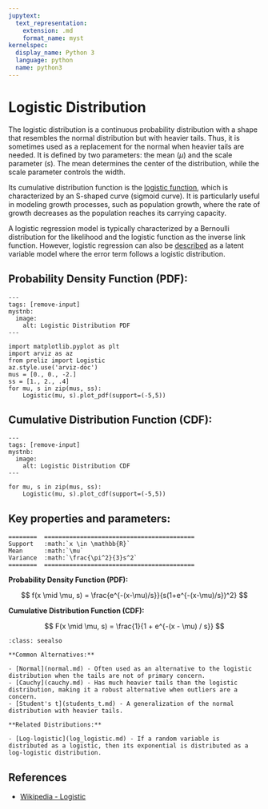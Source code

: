 ```yaml
---
jupytext:
  text_representation:
    extension: .md
    format_name: myst
kernelspec:
  display_name: Python 3
  language: python
  name: python3
---
```

# Logistic Distribution

The logistic distribution is a continuous probability distribution with a shape that resembles the normal distribution but with heavier tails. Thus, it is sometimes used as a replacement for the normal when heavier tails are needed. It is defined by two parameters: the mean ($\mu$) and the scale parameter ($s$). The mean determines the center of the distribution, while the scale parameter controls the width.

Its cumulative distribution function is the [logistic function](https://en.wikipedia.org/wiki/Logistic_function), which is characterized by an S-shaped curve (sigmoid curve). It is particularly useful in modeling growth processes, such as population growth, where the rate of growth decreases as the population reaches its carrying capacity. 

A logistic regression model is typically characterized by a Bernoulli distribution for the likelihood and the logistic function as the inverse link function. However, logistic regression can also be [described](https://en.wikipedia.org/wiki/Logistic_distribution#Logistic_regression) as a latent variable model where the error term follows a logistic distribution.

## Probability Density Function (PDF):

```{code-cell}
---
tags: [remove-input]
mystnb:
  image:
    alt: Logistic Distribution PDF
---

import matplotlib.pyplot as plt
import arviz as az
from preliz import Logistic
az.style.use('arviz-doc')
mus = [0., 0., -2.]
ss = [1., 2., .4]
for mu, s in zip(mus, ss):
    Logistic(mu, s).plot_pdf(support=(-5,5))
```

## Cumulative Distribution Function (CDF):

```{code-cell}
---
tags: [remove-input]
mystnb:
  image:
    alt: Logistic Distribution CDF
---

for mu, s in zip(mus, ss):
    Logistic(mu, s).plot_cdf(support=(-5,5))
```


## Key properties and parameters:

```{eval-rst}
========  ==========================================
Support   :math:`x \in \mathbb{R}`
Mean      :math:`\mu`
Variance  :math:`\frac{\pi^2}{3}s^2`
========  ==========================================
```

**Probability Density Function (PDF):**


$$
f(x \mid \mu, s) = 
\frac{e^{-(x-\mu)/s}}{s(1+e^{-(x-\mu)/s})^2}
$$

**Cumulative Distribution Function (CDF):**

$$
F(x \mid \mu, s) = \frac{1}{1 + e^{-(x - \mu) / s}}
$$

```{seealso}
:class: seealso

**Common Alternatives:**

- [Normal](normal.md) - Often used as an alternative to the logistic distribution when the tails are not of primary concern.
- [Cauchy](cauchy.md) - Has much heavier tails than the logistic distribution, making it a robust alternative when outliers are a concern.
- [Student's t](students_t.md) - A generalization of the normal distribution with heavier tails.

**Related Distributions:**

- [Log-logistic](log_logistic.md) - If a random variable is distributed as a logistic, then its exponential is distributed as a log-logistic distribution.
```

## References

- [Wikipedia - Logistic](https://en.wikipedia.org/wiki/Logistic_distribution)